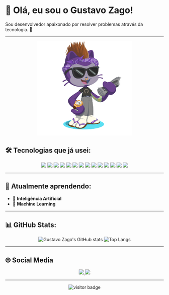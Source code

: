 # 👋 Olá, eu sou o Gustavo Zago!

Sou desenvolvedor apaixonado por resolver problemas através da tecnologia. 🚀

---

<div align="center">
  <img src="/octocat-1744380572172.png" alt="Gustavo Zago Octocat" width="300"/>
</div>


## 🛠️ Tecnologias que já usei:
<div align="center">
  <img src="https://cdn.jsdelivr.net/gh/devicons/devicon/icons/javascript/javascript-original.svg" width="40"/>
  <img src="https://cdn.jsdelivr.net/gh/devicons/devicon/icons/typescript/typescript-original.svg" width="40"/>
  <img src="https://cdn.jsdelivr.net/gh/devicons/devicon/icons/react/react-original.svg" width="40"/>
  <img src="https://cdn.jsdelivr.net/gh/devicons/devicon/icons/nextjs/nextjs-original.svg" width="40"/>
  <img src="https://cdn.jsdelivr.net/gh/devicons/devicon/icons/nodejs/nodejs-original.svg" width="40"/>
  <img src="https://cdn.jsdelivr.net/gh/devicons/devicon/icons/express/express-original.svg" width="40"/>
  <img src="https://cdn.jsdelivr.net/gh/devicons/devicon/icons/python/python-original.svg" width="40"/>
  <img src="https://cdn.jsdelivr.net/gh/devicons/devicon/icons/cplusplus/cplusplus-original.svg" width="40"/>
  <img src="https://cdn.jsdelivr.net/gh/devicons/devicon/icons/csharp/csharp-original.svg" width="40"/>
  <img src="https://cdn.jsdelivr.net/gh/devicons/devicon/icons/php/php-original.svg" width="40"/>
  <img src="https://cdn.jsdelivr.net/gh/devicons/devicon/icons/html5/html5-original.svg" width="40"/>
  <img src="https://cdn.jsdelivr.net/gh/devicons/devicon/icons/css3/css3-original.svg" width="40"/>
  <img src="https://cdn.jsdelivr.net/gh/devicons/devicon/icons/mongodb/mongodb-original.svg" width="40"/>
  <img src="https://cdn.jsdelivr.net/gh/devicons/devicon/icons/mysql/mysql-original.svg" width="40"/>
</div>


---

## 🌱 Atualmente aprendendo:
- 🤖 **Inteligência Artificial**
- 🧠 **Machine Learning**

---

## 📊 GitHub Stats:

<div align="center">
  <img src="https://github-readme-stats.vercel.app/api?username=Gustavo-Zago&show_icons=true&theme=dracula" alt="Gustavo Zago's GitHub stats"/>
  <img src="https://github-readme-stats.vercel.app/api/top-langs/?username=Gustavo-Zago&layout=compact&theme=dracula" alt="Top Langs"/>
</div>

---
## 🌐 Social Media

<div align="center">
  <a href="https://www.instagram.com/zago_gusta" target="_blank">
    <img src="https://img.shields.io/badge/-Instagram-E4405F?style=flat-square&logo=instagram&logoColor=white"/>
  </a>
  <a href="https://www.linkedin.com/in/gustavo-zago-de-lima-23459526b/" target="_blank">
    <img src="https://img.shields.io/badge/-LinkedIn-0077B5?style=flat-square&logo=linkedin&logoColor=white"/>
  </a>
</div>

---

<p align="center">
  <img src="https://visitor-badge.laobi.icu/badge?page_id=Gustavo-Zago" alt="visitor badge"/>
</p>
